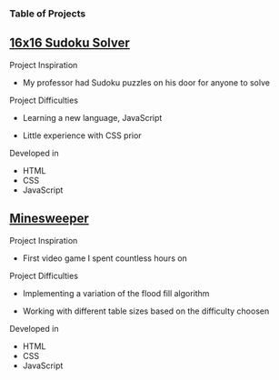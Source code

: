 ### Table of Projects

## [16x16 Sudoku Solver](https://steven-phun.github.io/Steven-Phun/16x16-Sudoku-Solver)

Project Inspiration 

- My professor had Sudoku puzzles on his door for anyone to solve

Project Difficulties

- Learning a new language, JavaScript

- Little experience with CSS prior 

Developed in

- HTML
- CSS
- JavaScript

## [Minesweeper](https://steven-phun.github.io/Steven-Phun/Minesweeper)

Project Inspiration 

- First video game I spent countless hours on

Project Difficulties

- Implementing a variation of the flood fill algorithm

- Working with different table sizes based on the difficulty choosen

Developed in

- HTML
- CSS
- JavaScript
